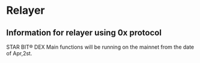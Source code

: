 # Relayer

Information for relayer using 0x protocol
----------------
STAR BIT® DEX
Main functions will be running on the mainnet from the date of Apr,2st.
